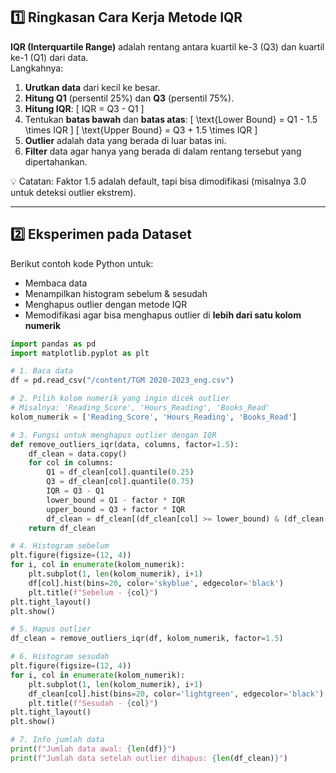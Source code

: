 ## 1️⃣ Ringkasan Cara Kerja Metode IQR
**IQR (Interquartile Range)** adalah rentang antara kuartil ke-3 (Q3) dan kuartil ke-1 (Q1) dari data.  
Langkahnya:

1. **Urutkan data** dari kecil ke besar.
2. **Hitung Q1** (persentil 25%) dan **Q3** (persentil 75%).
3. **Hitung IQR**:
   \[
   IQR = Q3 - Q1
   \]
4. Tentukan **batas bawah** dan **batas atas**:
   \[
   \text{Lower Bound} = Q1 - 1.5 \times IQR
   \]
   \[
   \text{Upper Bound} = Q3 + 1.5 \times IQR
   \]
5. **Outlier** adalah data yang berada di luar batas ini.
6. **Filter** data agar hanya yang berada di dalam rentang tersebut yang dipertahankan.

💡 Catatan: Faktor 1.5 adalah default, tapi bisa dimodifikasi (misalnya 3.0 untuk deteksi outlier ekstrem).

---

## 2️⃣ Eksperimen pada Dataset
Berikut contoh kode Python untuk:
- Membaca data
- Menampilkan histogram sebelum & sesudah
- Menghapus outlier dengan metode IQR
- Memodifikasi agar bisa menghapus outlier di **lebih dari satu kolom numerik**

```python
import pandas as pd
import matplotlib.pyplot as plt

# 1. Baca data
df = pd.read_csv("/content/TGM 2020-2023_eng.csv")

# 2. Pilih kolom numerik yang ingin dicek outlier
# Misalnya: 'Reading_Score', 'Hours_Reading', 'Books_Read'
kolom_numerik = ['Reading_Score', 'Hours_Reading', 'Books_Read']

# 3. Fungsi untuk menghapus outlier dengan IQR
def remove_outliers_iqr(data, columns, factor=1.5):
    df_clean = data.copy()
    for col in columns:
        Q1 = df_clean[col].quantile(0.25)
        Q3 = df_clean[col].quantile(0.75)
        IQR = Q3 - Q1
        lower_bound = Q1 - factor * IQR
        upper_bound = Q3 + factor * IQR
        df_clean = df_clean[(df_clean[col] >= lower_bound) & (df_clean[col] <= upper_bound)]
    return df_clean

# 4. Histogram sebelum
plt.figure(figsize=(12, 4))
for i, col in enumerate(kolom_numerik):
    plt.subplot(1, len(kolom_numerik), i+1)
    df[col].hist(bins=20, color='skyblue', edgecolor='black')
    plt.title(f"Sebelum - {col}")
plt.tight_layout()
plt.show()

# 5. Hapus outlier
df_clean = remove_outliers_iqr(df, kolom_numerik, factor=1.5)

# 6. Histogram sesudah
plt.figure(figsize=(12, 4))
for i, col in enumerate(kolom_numerik):
    plt.subplot(1, len(kolom_numerik), i+1)
    df_clean[col].hist(bins=20, color='lightgreen', edgecolor='black')
    plt.title(f"Sesudah - {col}")
plt.tight_layout()
plt.show()

# 7. Info jumlah data
print(f"Jumlah data awal: {len(df)}")
print(f"Jumlah data setelah outlier dihapus: {len(df_clean)}")
```
